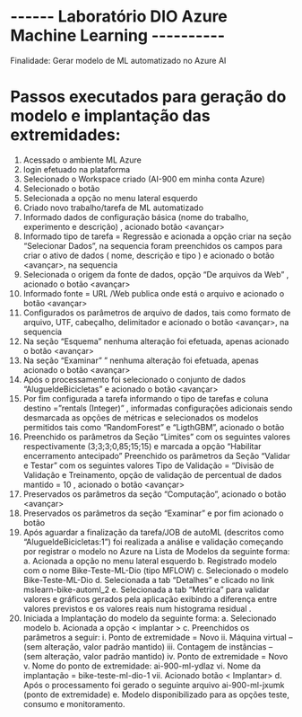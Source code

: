 # ------ Laboratório DIO Azure Machine Learning ----------

Finalidade: Gerar modelo de ML automatizado no Azure AI 

# Passos executados para geração do modelo e implantação das extremidades:

1)	Acessado o ambiente ML Azure 
2)	login efetuado na plataforma
3)	Selecionado o Workspace criado (AI-900 em minha conta Azure)
4)	Selecionado o botão <Iniciar o studio>
5)	Selecionada a opção <ML Automatizado> no menu lateral esquerdo
6)	Criado novo trabalho/tarefa de ML automatizado
7)	Informado dados de configuração básica (nome do trabalho, experimento e descrição) , acionado botão <avançar>
8)	Informado tipo de tarefa =  Regressão e acionada a opção criar na seção “Selecionar Dados”, na sequencia  foram preenchidos  os campos para criar o ativo de dados ( nome, descrição e tipo ) e acionado o botão <avançar>, na sequencia
9)	Selecionada o origem da fonte de dados, opção “De arquivos da Web” ,  acionado o botão <avançar>
10)	 Informado fonte = URL /Web publica onde está o arquivo  e acionado o botão <avançar>
11)	Configurados os parâmetros de arquivo de dados, tais como formato de arquivo, UTF, cabeçalho,  delimitador e acionado o botão <avançar>, na sequencia
12)	Na seção “Esquema” nenhuma alteração foi efetuada, apenas acionado o botão <avançar>
13)	Na seção “Examinar” ” nenhuma alteração foi efetuada, apenas acionado o botão <avançar><criar>
14)	Após o processamento foi selecionado o conjunto de dados “AlugueldeBicicletas” e acionado o botão <avançar>
15)	Por fim configurada a tarefa informando o tipo de tarefas e coluna destino =”rentals (Integer)” , informadas configurações adicionais sendo desmarcada as opções de métricas e selecionados os modelos permitidos tais como “RandomForest” e “LigthGBM”,  acionado o botão <salvar>
16)	Preenchido os parâmetros da Seção “Limites” com os seguintes valores respectivamente (3;3;3;0,85;15;15) e marcada a opção “Habilitar encerramento antecipado”
Preenchido os parâmetros da Seção “Validar e Testar” com os seguintes valores Tipo de Validação = “Divisão de Validação e Treinamento,  opção de validação de percentual de dados mantido = 10 , acionado o botão <avançar>
17)	Preservados os parâmetros da seção “Computação”, acionado o botão <avançar>
18)	Preservados os parâmetros da seção “Examinar” e por fim acionado o botão <Enviar trabalho de treinamento>
19)	Após aguardar a finalização da tarefa/JOB de autoML (descritos como “AlugueldeBicicletas:1”)  foi realizada a análise e validação começando por registrar o modelo no Azure na Lista de Modelos da seguinte forma:
a.	Acionada a opção <Modelo> no menu lateral esquerdo
b.	Registrado modelo com o nome  Bike-Teste-ML-Dio (tipo MFLOW)
c.	Selecionado o modelo Bike-Teste-ML-Dio
d.	Selecionada a tab “Detalhes” e clicado no link mslearn-bike-automl_2
e.	Selecionada a tab “Metrica” para validar valores e gráficos gerados pela aplicação exibindo a diferença entre valores previstos e os valores reais num histograma residual .
20)	Iniciada a Implantação do modelo da seguinte forma: 
a.	Selecionado modelo
b.	Acionada a opção < implantar >
c.	Preenchidos os parâmetros a seguir: 
i.	Ponto de extremidade = Novo
ii.	Máquina virtual – (sem alteração, valor padrão mantido) 
iii.	Contagem de instâncias – (sem alteração, valor padrão mantido)
iv.	Ponto de extremidade = Novo
v.	Nome do ponto de extremidade:  ai-900-ml-ydlaz 
vi.	Nome da implantação = bike-teste-ml-dio-1 
vii.	Acionado botão < Implantar> 
d.	Após o processamento foi gerado o seguinte arquivo ai-900-ml-jxumk (ponto de extremidade)
e.	Modelo disponibilizado para as opções teste, consumo e monitoramento.
